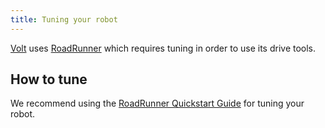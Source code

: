 ```yaml
---
title: Tuning your robot
---
```


[Volt](/api/Volt) uses [RoadRunner](https://rr.brott.dev/) which requires tuning in order to use its drive tools.

## How to tune

We recommend using the [RoadRunner Quickstart Guide](https://rr.brott.dev/docs/v1-0/tuning/) for tuning your robot.
